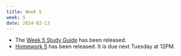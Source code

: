 ```yaml
---
title: Week 5
week: 5
date: 2024-02-13
---
```


- The [Week 5 Study Guide](/assets/guides/spring24/week05.pdf) has been released.
- [Homework 5](http://prob140.datahub.berkeley.edu/hub/user-redirect/git-pull?repo=https://github.com/prob140/materials-sp24&branch=main&subPath=hw/Homework_05.ipynb) has been released. It is due next Tuesday at 12PM.